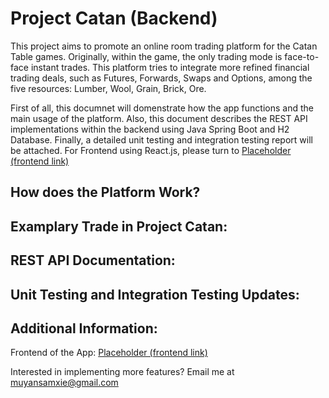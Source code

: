 # Project Catan (Backend)

This project aims to promote an online room trading platform for the Catan Table games. Originally, within the game, the only trading mode is face-to-face instant trades. This platform tries to integrate more refined financial trading deals, such as Futures, Forwards, Swaps and Options, among the five resources: Lumber, Wool, Grain, Brick, Ore.

First of all, this documnet will domenstrate how the app functions and the main usage of the platform. Also, this document describes the REST API implementations within the backend using Java Spring Boot and H2 Database. Finally, a detailed unit testing and integration testing report will be attached. For Frontend using React.js, please turn to [Placeholder (frontend link)](placeholder)

## How does the Platform Work?

## Examplary Trade in Project Catan:

## REST API Documentation:

## Unit Testing and Integration Testing Updates:

## Additional Information:
Frontend of the App: [Placeholder (frontend link)](placeholder)

Interested in implementing more features? Email me at muyansamxie@gmail.com


